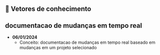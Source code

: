
## 📖 Vetores de conhecimento 
## **documentacao de mudanças em tempo real** 
- **06/01/2024**  
  - Conceito: documentacao de mudanças em tempo real baseado em mudanças em um projeto selecionado